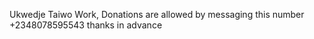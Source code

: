 Ukwedje Taiwo Work, Donations are allowed by messaging this number
+2348078595543
thanks in advance
